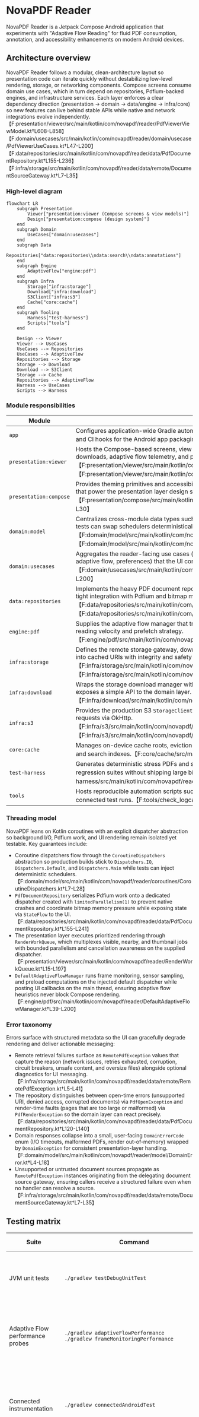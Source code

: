 # NovaPDF Reader

NovaPDF Reader is a Jetpack Compose Android application that experiments with "Adaptive Flow Reading" for fluid PDF consumption, annotation, and accessibility enhancements on modern Android devices.

## Architecture overview

NovaPDF Reader follows a modular, clean-architecture layout so presentation code can
iterate quickly without destabilizing low-level rendering, storage, or networking
components. Compose screens consume domain use cases, which in turn depend on
repositories, Pdfium-backed engines, and infrastructure services. Each layer enforces a
clear dependency direction (presentation → domain → data/engine → infra/core) so new
features can live behind stable APIs while native and network integrations evolve
independently.【F:presentation/viewer/src/main/kotlin/com/novapdf/reader/PdfViewerViewModel.kt†L608-L858】【F:domain/usecases/src/main/kotlin/com/novapdf/reader/domain/usecase/PdfViewerUseCases.kt†L47-L200】【F:data/repositories/src/main/kotlin/com/novapdf/reader/data/PdfDocumentRepository.kt†L155-L236】【F:infra/storage/src/main/kotlin/com/novapdf/reader/data/remote/DocumentSourceGateway.kt†L7-L35】

### High-level diagram

```mermaid
flowchart LR
    subgraph Presentation
        Viewer["presentation:viewer (Compose screens & view models)"]
        Design["presentation:compose (design system)"]
    end
    subgraph Domain
        UseCases["domain:usecases"]
    end
    subgraph Data
        Repositories["data:repositories\\ndata:search\\ndata:annotations"]
    end
    subgraph Engine
        AdaptiveFlow["engine:pdf"]
    end
    subgraph Infra
        Storage["infra:storage"]
        Download["infra:download"]
        S3Client["infra:s3"]
        Cache["core:cache"]
    end
    subgraph Tooling
        Harness["test-harness"]
        Scripts["tools"]
    end

    Design --> Viewer
    Viewer --> UseCases
    UseCases --> Repositories
    UseCases --> AdaptiveFlow
    Repositories --> Storage
    Storage --> Download
    Download --> S3Client
    Storage --> Cache
    Repositories --> AdaptiveFlow
    Harness --> UseCases
    Scripts --> Harness
```

### Module responsibilities

| Module | Responsibilities |
| --- | --- |
| `app` | Configures application-wide Gradle automation, including PDFium validation, signing credential resolution, and CI hooks for the Android app packaging pipeline.【F:app/build.gradle.kts†L34-L170】 |
| `presentation:viewer` | Hosts the Compose-based screens, view model orchestration, and render queues that coordinate remote downloads, adaptive flow telemetry, and prioritized page rendering for the reader UI.【F:presentation/viewer/src/main/kotlin/com/novapdf/reader/PdfViewerViewModel.kt†L608-L858】【F:presentation/viewer/src/main/kotlin/com/novapdf/reader/RenderWorkQueue.kt†L15-L197】 |
| `presentation:compose` | Provides theming primitives and accessibility helpers (for example the reusable haptic feedback manager) that power the presentation layer design system.【F:presentation/compose/src/main/kotlin/com/novapdf/reader/accessibility/HapticFeedbackManager.kt†L9-L30】 |
| `domain:model` | Centralizes cross-module data types such as domain error codes and coroutine dispatcher abstractions so tests can swap schedulers deterministically.【F:domain/model/src/main/kotlin/com/novapdf/reader/model/DomainError.kt†L4-L18】【F:domain/model/src/main/kotlin/com/novapdf/reader/coroutines/CoroutineDispatchers.kt†L7-L28】 |
| `domain:usecases` | Aggregates the reader-facing use cases (document lifecycle, rendering, annotations, bookmarks, search, adaptive flow, preferences) that the UI consumes behind a stable API.【F:domain/usecases/src/main/kotlin/com/novapdf/reader/domain/usecase/PdfViewerUseCases.kt†L47-L200】 |
| `data:repositories` | Implements the heavy PDF document repository, caching, and Lucene-backed search coordination, including tight integration with Pdfium and bitmap memory budgeting.【F:data/repositories/src/main/kotlin/com/novapdf/reader/data/PdfDocumentRepository.kt†L155-L236】【F:data/repositories/src/main/kotlin/com/novapdf/reader/search/DocumentSearchCoordinator.kt†L10-L18】 |
| `engine:pdf` | Supplies the adaptive flow manager that tracks frame pacing, sensor input, and preload targets to modulate reading velocity and prefetch strategy.【F:engine/pdf/src/main/kotlin/com/novapdf/reader/DefaultAdaptiveFlowManager.kt†L39-L200】 |
| `infra:storage` | Defines the remote storage gateway, download manager, and error taxonomy for resolving document sources into cached URIs with integrity and safety checks.【F:infra/storage/src/main/kotlin/com/novapdf/reader/data/remote/DocumentSourceGateway.kt†L7-L35】【F:infra/storage/src/main/kotlin/com/novapdf/reader/data/remote/PdfDownloadManager.kt†L22-L118】 |
| `infra:download` | Wraps the storage download manager with retry/backoff semantics tailored for S3-backed PDFs and exposes a simple API to the domain layer.【F:infra/download/src/main/kotlin/com/novapdf/reader/download/RemotePdfDownloader.kt†L14-L86】 |
| `infra:s3` | Provides the production S3 `StorageClient` implementation and Hilt bindings that adapt `s3://` URIs into HTTPS requests via OkHttp.【F:infra/s3/src/main/kotlin/com/novapdf/reader/integration/aws/S3StorageClient.kt†L17-L61】【F:infra/s3/src/main/kotlin/com/novapdf/reader/data/remote/di/S3Module.kt†L19-L35】 |
| `core:cache` | Manages on-device cache roots, eviction budgets, and directory hygiene for documents, thumbnails, tiles, and search indexes.【F:core/cache/src/main/kotlin/com/novapdf/reader/cache/CacheDirectories.kt†L1-L90】 |
| `test-harness` | Generates deterministic stress PDFs and storage fakes that power instrumentation, screenshot, and regression suites without shipping large binary fixtures.【F:test-harness/src/main/kotlin/com/novapdf/reader/ThousandPagePdfWriter.kt†L10-L156】 |
| `tools` | Hosts reproducible automation scripts such as the logcat analyzer that surface ANR/crash signatures during connected test runs.【F:tools/check_logcat_for_crashes.py†L9-L78】 |

### Threading model

NovaPDF leans on Kotlin coroutines with an explicit dispatcher abstraction so background
I/O, Pdfium work, and UI rendering remain isolated yet testable. Key guarantees include:

- Coroutine dispatchers flow through the `CoroutineDispatchers` abstraction so production builds stick to `Dispatchers.IO`, `Dispatchers.Default`, and `Dispatchers.Main` while tests can inject deterministic schedulers.【F:domain/model/src/main/kotlin/com/novapdf/reader/coroutines/CoroutineDispatchers.kt†L7-L28】
- `PdfDocumentRepository` serializes Pdfium work onto a dedicated dispatcher created with `limitedParallelism(1)` to prevent native crashes and coordinate bitmap memory pressure while exposing state via `StateFlow` to the UI.【F:data/repositories/src/main/kotlin/com/novapdf/reader/data/PdfDocumentRepository.kt†L155-L241】
- The presentation layer executes prioritized rendering through `RenderWorkQueue`, which multiplexes visible, nearby, and thumbnail jobs with bounded parallelism and cancellation awareness on the supplied dispatcher.【F:presentation/viewer/src/main/kotlin/com/novapdf/reader/RenderWorkQueue.kt†L15-L197】
- `DefaultAdaptiveFlowManager` runs frame monitoring, sensor sampling, and preload computations on the injected default dispatcher while posting UI callbacks on the main thread, ensuring adaptive flow heuristics never block Compose rendering.【F:engine/pdf/src/main/kotlin/com/novapdf/reader/DefaultAdaptiveFlowManager.kt†L39-L200】

### Error taxonomy

Errors surface with structured metadata so the UI can gracefully degrade rendering and
deliver actionable messaging:

- Remote retrieval failures surface as `RemotePdfException` values that capture the reason (network issues, retries exhausted, corruption, circuit breakers, unsafe content, and oversize files) alongside optional diagnostics for UI messaging.【F:infra/storage/src/main/kotlin/com/novapdf/reader/data/remote/RemotePdfException.kt†L5-L41】
- The repository distinguishes between open-time errors (unsupported URI, denied access, corrupted documents) via `PdfOpenException` and render-time faults (pages that are too large or malformed) via `PdfRenderException` so the domain layer can react precisely.【F:data/repositories/src/main/kotlin/com/novapdf/reader/data/PdfDocumentRepository.kt†L120-L140】
- Domain responses collapse into a small, user-facing `DomainErrorCode` enum (I/O timeouts, malformed PDFs, render out-of-memory) wrapped by `DomainException` for consistent presentation-layer handling.【F:domain/model/src/main/kotlin/com/novapdf/reader/model/DomainError.kt†L4-L18】
- Unsupported or untrusted document sources propagate as `RemotePdfException` instances originating from the delegating document source gateway, ensuring callers receive a structured failure even when no handler can resolve a source.【F:infra/storage/src/main/kotlin/com/novapdf/reader/data/remote/DocumentSourceGateway.kt†L7-L35】

## Testing matrix

| Suite | Command | Primary coverage | Notes |
| --- | --- | --- | --- |
| JVM unit tests | `./gradlew testDebugUnitTest` | View models, repositories, and utility layers using Robolectric and standard unit runners. | Runs quickly on the host and honors the injected coroutine dispatchers for deterministic scheduling.【F:domain/model/src/main/kotlin/com/novapdf/reader/coroutines/CoroutineDispatchers.kt†L7-L28】 |
| Adaptive Flow performance probes | `./gradlew adaptiveFlowPerformance`<br>`./gradlew frameMonitoringPerformance` | Exercises frame pacing heuristics and adaptive flow backpressure logic without launching the full test matrix. | Both tasks reuse the dedicated Robolectric suites for the adaptive flow manager and report regressions immediately.【F:README.md†L104-L113】 |
| Connected instrumentation | `./gradlew connectedAndroidTest` | Full UI automation, remote download flows, and screenshot harness validation on emulators or devices. | Requires API 32+ system images and benefits from the emulator launch arguments below. Logs can be post-processed with `tools/check_logcat_for_crashes.py` to surface ANR or crash signatures.【F:README.md†L121-L166】【F:tools/check_logcat_for_crashes.py†L9-L78】 |
| Macrobenchmark & baseline profile | `./gradlew :baselineprofile:connectedBenchmarkAndroidTest --stacktrace` | Measures cold start, frame pacing, and render performance budgets while guarding the committed baseline profile. | Fails the build if thresholds regress; follow up with `:app:generateReleaseBaselineProfile` to refresh shipped profiles.【F:README.md†L199-L238】 |
| Screenshot harness | `adb shell am instrument …` (see below) | Captures deterministic device-side PNGs with metadata for documentation and regressions. | Also callable through `tools/capture_screenshots.py` for host-side captures and log synchronization.【F:README.md†L176-L197】 |

### Regression documentation

Record any instability you discover in [`docs/regressions`](docs/regressions) so the
team can reproduce and verify fixes quickly. The [regression playbook](docs/regressions/README.md)
explains when to file a note, which sections to include, and provides a ready-to-copy
template that matches our existing Pdfium crash write-up.【F:docs/regressions/README.md†L1-L87】

## Adaptive Flow performance tooling

Adaptive Flow now records frame pacing through `Choreographer` on the main thread so that preloading logic can back off when the UI is under pressure. Two dedicated Gradle tasks are available to exercise the timing heuristics and frame monitoring in isolation:

```
./gradlew adaptiveFlowPerformance
./gradlew frameMonitoringPerformance
```

Both tasks reuse the Robolectric unit tests backing the Adaptive Flow manager and give fast feedback without running the full unit test suite.

## Fallback mode shortcuts

When adaptive flow features misbehave in the field, engineers can toggle dedicated
fallback shortcuts to keep the reader usable while investigating. The
[fallback mode reference](docs/fallback-mode-shortcuts.md) explains each option—classic
"safe" mode, simple legacy graphics, and the mid-run tutorial recovery flow—and
outlines when to trigger them during debugging sessions.

## Sample PDF fixture

Automated tests and screenshot generation rely on a tiny CC0 1.0 licensed document that now ships inline with the instrumentation test sources. The encoded fixture is decoded directly into the device cache before opening it in the viewer so rendering can be validated without relying on external network services or bundling binary blobs in git.

See `docs/sample-pdf-license.md` for the redistribution notice covering the bundled document.

## Running connected Android tests locally

Instrumentation and macrobenchmark tests require an Android SDK installation that includes
the `platform-tools`, `build-tools`, and emulator components for API level 32.

1. Install the Android command-line tools and use `sdkmanager` to download the required
   packages:

   ```bash
  sdkmanager "platform-tools" "build-tools;34.0.0" "platforms;android-32" "emulator"
   ```

2. Point Gradle to your SDK installation by setting `ANDROID_SDK_ROOT`/`ANDROID_HOME` or by
   adding an `sdk.dir=/absolute/path/to/sdk` entry to `local.properties`.

3. Ensure that a device or emulator is available before invoking:

   ```bash
   ./gradlew connectedAndroidTest
   ```

### Emulator launch arguments

For reliable UI tests, start the Android emulator with snapshots disabled and
ample memory/storage to reduce hangs during heavy PDF rendering:

```bash
emulator @NovaPDFApi32 \
    -no-snapshot-save \
    -no-boot-anim \
    -accel on \
    -memory 4096 \
    -partition-size 4096 \
    -gpu swiftshader_indirect
```

Use `-accel off` if the host machine does not support KVM acceleration.

When no device is present, the build gracefully skips connected tests while still verifying
that the project compiles.

NovaPDF's Gradle automation also issues `adb shell cmd appops set com.google.android.gms RUN_IN_BACKGROUND ignore`
and `RUN_ANY_IN_BACKGROUND ignore` so Play Services cannot trigger auto-updates on the
shared test images. This keeps background download storms from starving instrumentation
runs; ensure your custom emulator snapshots expose the `cmd appops` utility so the
suppression can be applied automatically.

## Amazon S3 integration

- Remote documents can be referenced with `s3://bucket/key.pdf` URIs; the injected `S3StorageClient` validates the scheme, extracts the bucket/key, and performs the download via OkHttp before streaming the response back to the caller.【F:infra/s3/src/main/kotlin/com/novapdf/reader/integration/aws/S3StorageClient.kt†L17-L56】
- Hilt wiring in `infra:s3` binds the S3 client as the active `StorageClient` and provisions a `PdfDownloadManager`, so including the module in your app dependency graph enables S3-backed downloads automatically.【F:infra/s3/src/main/kotlin/com/novapdf/reader/data/remote/di/S3Module.kt†L19-L35】
- The `S3RemotePdfDownloader` composes exponential backoff and retry semantics on top of the download manager, emitting structured `RemotePdfException` failures when the remote object is unreachable or unsafe; callers can opt in to large files when the UI gains user consent.【F:infra/download/src/main/kotlin/com/novapdf/reader/download/RemotePdfDownloader.kt†L14-L86】
- Ensure your buckets serve either public objects or pre-signed URLs over HTTPS. Authenticated downloads require producing a signed `s3://` URI that maps to an HTTP 200 response for the constructed `https://bucket.s3.amazonaws.com/key` request; otherwise the client surfaces an `IOException` with the failing status code.【F:infra/s3/src/main/kotlin/com/novapdf/reader/integration/aws/S3StorageClient.kt†L26-L44】
- For local testing, you can point the downloader at mock S3-compatible endpoints (for example LocalStack) by overriding the injected `OkHttpClient` configuration or substituting a fake `StorageClient` in Hilt tests, mirroring how the test harness provides deterministic storage fakes.【F:test-harness/src/main/kotlin/com/novapdf/reader/storage/TestStorageClients.kt†L1-L85】

## Programmatic screenshot capture

The screenshot harness can capture UI frames directly on the device when invoked with
```
adb shell am instrument -w -r \
    -e runScreenshotHarness true \
    -e captureProgrammaticScreenshots true \
    -e class com.novapdf.reader.ScreenshotHarnessTest#openThousandPageDocumentForScreenshots \
    com.novapdf.reader.test/dagger.hilt.android.testing.HiltTestRunner
```

When the `captureProgrammaticScreenshots` argument is `true`, the harness saves a PNG in the
instrumentation cache directory and temporarily adopts the
`FOREGROUND_SERVICE_MEDIA_PROJECTION` permission so the process only opts into the
`mediaProjection` foreground service type while the screenshot is recorded.

For host-side captures, run `tools/capture_screenshots.py`. The script launches the harness,
waits for the ready handshake flags, and records a PNG via `adb exec-out screencap -p`. The
output filenames follow the `<docId>_pageNNNN.png` convention using the sanitized document ID and
the one-based page number reported by the harness. The ready flag payload now includes JSON
metadata describing the document ID, sanitized identifier, page index, and total page count so
downstream tooling can reason about the captured frame deterministically.

## Baseline profile generation and macrobenchmarks

NovaPDF ships a baseline profile so cold starts and the initial render of large documents
benefit from ahead-of-time compilation. The profile lives at
`app/src/main/baseline-prof.txt` and is regenerated from the Macrobenchmark test suite in
the `baselineprofile` module.

1. Boot a physical device or emulator running API 32+ with hardware acceleration enabled.
   Always rerun baseline and macrobenchmark jobs on the exact same
   hardware profile and system image (API level, RAM, and CPU) so
   performance comparisons remain deterministic.
2. Install the debug build once so shared test fixtures are staged:

   ```bash
   ./gradlew :app:assembleDebug :app:assembleDebugAndroidTest
   ```

3. Execute the macrobench regressions to enforce the current performance budgets:

   ```bash
   ./gradlew :baselineprofile:connectedBenchmarkAndroidTest --stacktrace
   ```

   The run fails if cold-start, frame pacing, or render times regress beyond the thresholds
   encoded in `RegressionBenchmark`.

4. Generate a fresh baseline profile and copy it into the application module:

   ```bash
   ./gradlew :app:generateReleaseBaselineProfile --stacktrace
   cp "$(find app/build -type f -iname 'baseline-prof.txt' -path '*/release/*' -print -quit)" \
     app/src/main/baseline-prof.txt
   ```

5. Review the diff and commit the updated file together with any performance-sensitive
   code changes:

   ```bash
   git diff -- app/src/main/baseline-prof.txt
   ```

To avoid forgetting this step, install the provided Git pre-commit hook once per clone:

```bash
git config core.hooksPath tools/git-hooks
```

The hook inspects staged changes and blocks commits that touch performance-sensitive
code (Gradle configuration, source files under `src/main`, and other critical source
types) without also staging the updated `app/src/main/baseline-prof.txt`. When it
triggers, regenerate the profile, stage the file, and re-run the commit.

The CI workflow repeats these steps on a matrix device and fails the build if the generated
profile diverges from the committed snapshot, preventing stale artefacts from shipping. Pull
requests also receive an automated warning (both as workflow annotations and a sticky bot
comment) when they modify performance-sensitive code without refreshing
`app/src/main/baseline-prof.txt`. The reminder highlights the files that triggered the check
and reiterates the need for macrobenchmark coverage of real user journeys so the regenerated
profile reflects the updated execution paths, making it harder to forget the regeneration step.

## CI validation for heavy PDF workloads

Continuous integration now provisions a synthetic stress PDF with 32 pages that mix large,
panoramic, and extreme aspect ratios to exercise Pdfium rendering paths. Instrumentation
tests open portrait, landscape, tall infographic, and ultra-wide panorama variants of the
document and drive a thousand-page fixture through the UI to ensure the viewer can handle
atypical source material. The workflow invokes `connectedAndroidTest` with
`--rerun-tasks --no-build-cache` so the heavy document scenarios always execute on every
matrix device instead of being satisfied from prior outputs. It fails fast if logcat
reports an Application Not Responding dialog, fatal Java exception, fatal signal, or forced
process restart for `com.novapdf.reader`. It also verifies that both the
`LargePdfInstrumentedTest.openLargeAndUnusualDocumentWithoutAnrOrCrash` and
`PdfViewerUiAutomatorTest.loadsThousandPageDocumentAndActivatesAdaptiveFlow` cases ran
without being skipped so regressions cannot silently avoid the heavy document coverage. To
reproduce the checks locally, run `./gradlew connectedAndroidTest` on an emulator or device
and inspect `adb logcat` for `ANR in com.novapdf.reader` or fatal exception entries.
The helper script `tools/check_logcat_for_crashes.py` mirrors the CI check and can be
run locally with captured logcat or bugreport dumps to confirm that no ANR or crash
signatures were recorded:

```bash
adb logcat -d > logcat-after-tests.txt
tools/check_logcat_for_crashes.py
```

Pass different log or bugreport paths (compressed archives are supported) or a
custom package name if needed:

```bash
tools/check_logcat_for_crashes.py path/to/log.txt --package com.example.app
```

## Android cache compatibility

Android 9 (API 28) and higher restrict access to `Thread.threadLocalRandomProbe`, a hidden
runtime API that Caffeine depends on for its concurrent cache implementation. Starting with
Android 12L/13 (API 32) the method is completely blocked which causes an immediate crash as
soon as Caffeine tries to initialize. NovaPDF therefore no longer ships Caffeine on any
runtime target. The bitmap/page cache now relies on `android.util.LruCache`, which is safe on
all supported API levels and runs on a lightweight `Mutex` to guarantee thread-safety.

If you need eviction or expiry semantics beyond the built-in LRU behaviour, prefer layering
those policies on top of `LruCache` or storing metadata in Room/SQLite. Before adding any new
third-party cache library, verify that it is explicitly supported on API 30/32/34 and does not
depend on non-SDK interfaces. The CI pipeline contains a regression check that fails the build
if the `com.github.benmanes.caffeine` package resurfaces in the dependency graph so this
regression cannot silently return.

## Gradle wrapper bootstrap

Binary assets such as the `gradle-wrapper.jar` are intentionally not stored in this repository. Instead, the wrapper JAR is stored as a Base64 text file at `gradle/wrapper/gradle-wrapper.jar.base64`. The included `gradlew` and `gradlew.bat` scripts automatically decode this archive to `gradle/wrapper/gradle-wrapper.jar` (Gradle 8.5) the first time you run them.

If your environment blocks execution of Python, PowerShell, or the `base64` utility, manually decode the file or download the wrapper from `https://services.gradle.org/distributions/gradle-8.5-bin.zip` and copy `gradle-8.5/lib/plugins/gradle-wrapper-8.5.jar` to `gradle/wrapper/gradle-wrapper.jar` before invoking Gradle.
